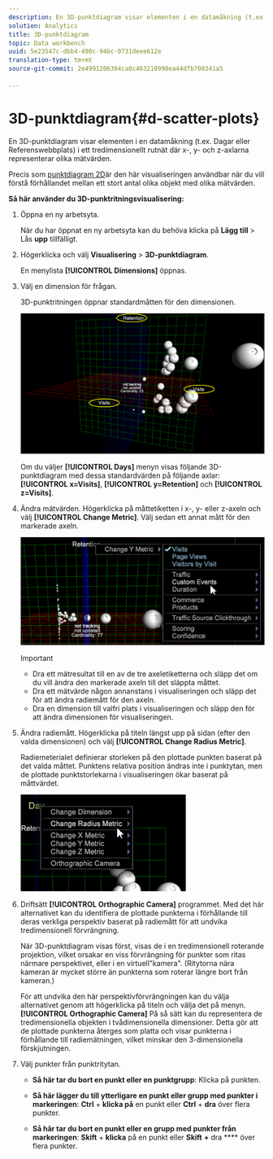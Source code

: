 ```yaml
---
description: En 3D-punktdiagram visar elementen i en datamåkning (t.ex. Dagar eller Referenswebbplats) i ett tredimensionellt rutnät där x-, y- och z-axlarna representerar olika mätvärden.
solution: Analytics
title: 3D-punktdiagram
topic: Data workbench
uuid: 5e23547c-dbb4-490c-94bc-0731deee612e
translation-type: tm+mt
source-git-commit: 2e4991206394ca0c463210990ea44dfb700341a5

---
```



# 3D-punktdiagram{#d-scatter-plots}

En 3D-punktdiagram visar elementen i en datamåkning (t.ex. Dagar eller Referenswebbplats) i ett tredimensionellt rutnät där x-, y- och z-axlarna representerar olika mätvärden.

Precis som [punktdiagram 2D](https://docs.adobe.com/content/help/en/data-workbench/using/client/t-open-ins.html#Scatter_Plots)är den här visualiseringen användbar när du vill förstå förhållandet mellan ett stort antal olika objekt med olika mätvärden.

**Så här använder du 3D-punktritningsvisualisering:**

1. Öppna en ny arbetsyta.

   När du har öppnat en ny arbetsyta kan du behöva klicka på **Lägg till** > Lås **upp** tillfälligt.
1. Högerklicka och välj **Visualisering** > **3D-punktdiagram**.

   En menylista **[!UICONTROL Dimensions]** öppnas.

1. Välj en dimension för frågan.

   3D-punktritningen öppnar standardmåtten för den dimensionen.

   ![](assets/3D_main.png)

   Om du väljer **[!UICONTROL Days]** menyn visas följande 3D-punktdiagram med dessa standardvärden på följande axlar: **[!UICONTROL x=Visits]**, **[!UICONTROL y=Retention]** och **[!UICONTROL z=Visits]**.

1. Ändra mätvärden. Högerklicka på måttetiketten i x-, y- eller z-axeln och välj **[!UICONTROL Change Metric]**. Välj sedan ett annat mått för den markerade axeln.

   ![](assets/3D_change.png)

   >[!IMPORTANT]
   >
   >
   >    
   >    
   >    * Dra ett mätresultat till en av de tre axeletiketterna och släpp det om du vill ändra den markerade axeln till det släppta måttet.
   >    * Dra ett mätvärde någon annanstans i visualiseringen och släpp det för att ändra radiemått för den axeln.
   >    * Dra en dimension till valfri plats i visualiseringen och släpp den för att ändra dimensionen för visualiseringen.


1. Ändra radiemått. Högerklicka på titeln längst upp på sidan (efter den valda dimensionen) och välj **[!UICONTROL Change Radius Metric]**.

   Radiemeterialet definierar storleken på den plottade punkten baserat på det valda måttet. Punktens relativa position ändras inte i punktytan, men de plottade punktstorlekarna i visualiseringen ökar baserat på måttvärdet.

   ![](assets/3D_change_radius.png)

1. Driftsätt **[!UICONTROL Orthographic Camera]** programmet. Med det här alternativet kan du identifiera de plottade punkterna i förhållande till deras verkliga perspektiv baserat på radiemått för att undvika tredimensionell förvrängning.

   När 3D-punktdiagram visas först, visas de i en tredimensionell roterande projektion, vilket orsakar en viss förvrängning för punkter som ritas närmare perspektivet, eller i en virtuell&quot;kamera&quot;. (Ritytorna nära kameran är mycket större än punkterna som roterar längre bort från kameran.)

   För att undvika den här perspektivförvrängningen kan du välja alternativet genom att högerklicka på titeln och välja det på menyn. **[!UICONTROL Orthographic Camera]** På så sätt kan du representera de tredimensionella objekten i tvådimensionella dimensioner. Detta gör att de plottade punkterna återges som platta och visar punkterna i förhållande till radiemätningen, vilket minskar den 3-dimensionella förskjutningen.

1. Välj punkter från punktritytan.

   * **Så här tar du bort en punkt eller en punktgrupp**: Klicka på punkten.
   * **Så här lägger du till ytterligare en punkt eller grupp med punkter i markeringen**: **Ctrl** + **klicka på** en punkt eller **Ctrl** + **dra** över flera punkter.

   * **Så här tar du bort en punkt eller en grupp med punkter från markeringen**: **Skift** + **klicka** på en punkt eller **Skift** **+** dra **** över flera punkter.

<!-- <a id="section_9C30F9799F1440F09278327002E6B47A"></a> -->

